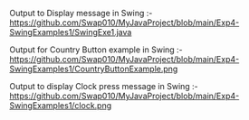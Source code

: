 Output to Display message in Swing :-                
https://github.com/Swap010/MyJavaProject/blob/main/Exp4-SwingExamples1/SwingExe1.java

Output for Country Button example in Swing :-                                                                            
https://github.com/Swap010/MyJavaProject/blob/main/Exp4-SwingExamples1/CountryButtonExample.png

Output to display Clock press message in Swing :-                     
https://github.com/Swap010/MyJavaProject/blob/main/Exp4-SwingExamples1/clock.png
